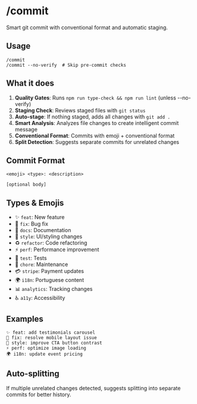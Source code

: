 # /commit

Smart git commit with conventional format and automatic staging.

## Usage
```
/commit
/commit --no-verify  # Skip pre-commit checks
```

## What it does
1. **Quality Gates**: Runs `npm run type-check && npm run lint` (unless --no-verify)
2. **Staging Check**: Reviews staged files with `git status`
3. **Auto-stage**: If nothing staged, adds all changes with `git add .`
4. **Smart Analysis**: Analyzes file changes to create intelligent commit message
5. **Conventional Format**: Commits with emoji + conventional format
6. **Split Detection**: Suggests separate commits for unrelated changes

## Commit Format
```
<emoji> <type>: <description>

[optional body]
```

## Types & Emojis
- ✨ `feat`: New feature
- 🐛 `fix`: Bug fix  
- 📝 `docs`: Documentation
- 🎨 `style`: UI/styling changes
- ♻️ `refactor`: Code refactoring
- ⚡ `perf`: Performance improvement
- 🧪 `test`: Tests
- 🔧 `chore`: Maintenance
- 💳 `stripe`: Payment updates
- 🌍 `i18n`: Portuguese content
- 📊 `analytics`: Tracking changes
- ♿ `a11y`: Accessibility

## Examples
```
✨ feat: add testimonials carousel
🐛 fix: resolve mobile layout issue  
🎨 style: improve CTA button contrast
⚡ perf: optimize image loading
🌍 i18n: update event pricing
```

## Auto-splitting
If multiple unrelated changes detected, suggests splitting into separate commits for better history.